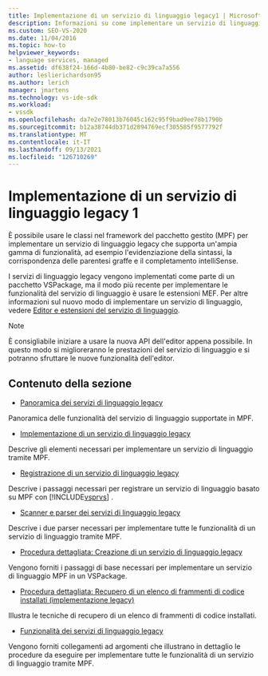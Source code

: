 ```yaml
---
title: Implementazione di un servizio di linguaggio legacy1 | Microsoft Docs
description: Informazioni su come implementare un servizio di linguaggio legacy che supporta le funzionalità estese del servizio di linguaggio usando managed package framework (MPF). Parte 1 di 2.
ms.custom: SEO-VS-2020
ms.date: 11/04/2016
ms.topic: how-to
helpviewer_keywords:
- language services, managed
ms.assetid: df638f24-166d-4b80-be82-c9c39ca7a556
author: leslierichardson95
ms.author: lerich
manager: jmartens
ms.technology: vs-ide-sdk
ms.workload:
- vssdk
ms.openlocfilehash: da7e2e78013b76045c162c95f9bad9ee78b1790b
ms.sourcegitcommit: b12a38744db371d2894769ecf305585f9577792f
ms.translationtype: MT
ms.contentlocale: it-IT
ms.lasthandoff: 09/13/2021
ms.locfileid: "126710269"
---
```

# <a name="implementing-a-legacy-language-service-1"></a>Implementazione di un servizio di linguaggio legacy 1
È possibile usare le classi nel framework del pacchetto gestito (MPF) per implementare un servizio di linguaggio legacy che supporta un'ampia gamma di funzionalità, ad esempio l'evidenziazione della sintassi, la corrispondenza delle parentesi graffe e il completamento intelliSense.

 I servizi di linguaggio legacy vengono implementati come parte di un pacchetto VSPackage, ma il modo più recente per implementare le funzionalità del servizio di linguaggio è usare le estensioni MEF. Per altre informazioni sul nuovo modo di implementare un servizio di linguaggio, vedere [Editor e estensioni del servizio di linguaggio](../../extensibility/editor-and-language-service-extensions.md).

> [!NOTE]
> È consigliabile iniziare a usare la nuova API dell'editor appena possibile. In questo modo si miglioreranno le prestazioni del servizio di linguaggio e si potranno sfruttare le nuove funzionalità dell'editor.

## <a name="in-this-section"></a>Contenuto della sezione
- [Panoramica dei servizi di linguaggio legacy](../../extensibility/internals/legacy-language-service-overview.md)

 Panoramica delle funzionalità del servizio di linguaggio supportate in MPF.

- [Implementazione di un servizio di linguaggio legacy](../../extensibility/internals/implementing-a-legacy-language-service2.md)

 Descrive gli elementi necessari per implementare un servizio di linguaggio tramite MPF.

- [Registrazione di un servizio di linguaggio legacy](../../extensibility/internals/registering-a-legacy-language-service1.md)

 Descrive i passaggi necessari per registrare un servizio di linguaggio basato su MPF con [!INCLUDE[vsprvs](../../code-quality/includes/vsprvs_md.md)] .

- [Scanner e parser dei servizi di linguaggio legacy](../../extensibility/internals/legacy-language-service-parser-and-scanner.md)

 Descrive i due parser necessari per implementare tutte le funzionalità di un servizio di linguaggio tramite MPF.

- [Procedura dettagliata: Creazione di un servizio di linguaggio legacy](../../extensibility/internals/walkthrough-creating-a-legacy-language-service.md)

 Vengono forniti i passaggi di base necessari per implementare un servizio di linguaggio MPF in un VSPackage.

- [Procedura dettagliata: Recupero di un elenco di frammenti di codice installati (implementazione legacy)](../../extensibility/internals/walkthrough-getting-a-list-of-installed-code-snippets-legacy-implementation.md)

 Illustra le tecniche di recupero di un elenco di frammenti di codice installati.

- [Funzionalità dei servizi di linguaggio legacy](../../extensibility/internals/legacy-language-service-features1.md)

 Vengono forniti collegamenti ad argomenti che illustrano in dettaglio le procedure da eseguire per implementare tutte le funzionalità di un servizio di linguaggio tramite MPF.
